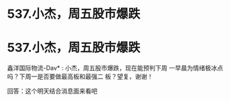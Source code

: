 # 537.小杰，周五股市爆跌

# 537.小杰，周五股市爆跌

鑫洋国际物流-Dav* : 小杰，周五股市爆跌，现在能预判下周 一早晨为情绪极冰点吗？下周一是否要做最高板和最强二 板？望复，谢谢！

回答：这个明天结合消息面来看吧